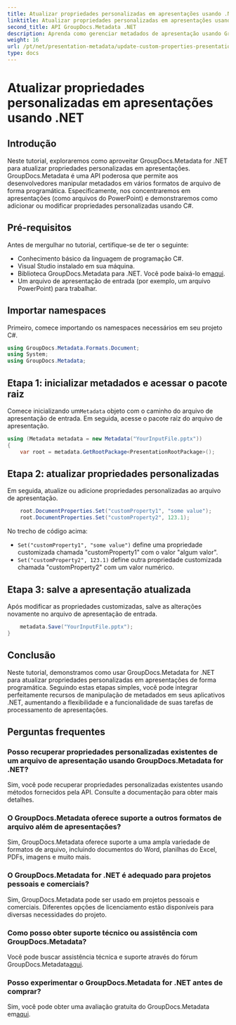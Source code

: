 ```yaml
---
title: Atualizar propriedades personalizadas em apresentações usando .NET
linktitle: Atualizar propriedades personalizadas em apresentações usando .NET
second_title: API GroupDocs.Metadata .NET
description: Aprenda como gerenciar metadados de apresentação usando GroupDocs.Metadata for .NET. Atualize propriedades personalizadas com eficiência em arquivos do PowerPoint.
weight: 16
url: /pt/net/presentation-metadata/update-custom-properties-presentations/
type: docs
---
```

# Atualizar propriedades personalizadas em apresentações usando .NET

## Introdução
Neste tutorial, exploraremos como aproveitar GroupDocs.Metadata for .NET para atualizar propriedades personalizadas em apresentações. GroupDocs.Metadata é uma API poderosa que permite aos desenvolvedores manipular metadados em vários formatos de arquivo de forma programática. Especificamente, nos concentraremos em apresentações (como arquivos do PowerPoint) e demonstraremos como adicionar ou modificar propriedades personalizadas usando C#.
## Pré-requisitos
Antes de mergulhar no tutorial, certifique-se de ter o seguinte:
- Conhecimento básico da linguagem de programação C#.
- Visual Studio instalado em sua máquina.
-  Biblioteca GroupDocs.Metadata para .NET. Você pode baixá-lo em[aqui](https://releases.groupdocs.com/metadata/net/).
- Um arquivo de apresentação de entrada (por exemplo, um arquivo PowerPoint) para trabalhar.

## Importar namespaces
Primeiro, comece importando os namespaces necessários em seu projeto C#.
```csharp
using GroupDocs.Metadata.Formats.Document;
using System;
using GroupDocs.Metadata;
```
## Etapa 1: inicializar metadados e acessar o pacote raiz
 Comece inicializando um`Metadata` objeto com o caminho do arquivo de apresentação de entrada. Em seguida, acesse o pacote raiz do arquivo de apresentação.
```csharp
using (Metadata metadata = new Metadata("YourInputFile.pptx"))
{
    var root = metadata.GetRootPackage<PresentationRootPackage>();
```
## Etapa 2: atualizar propriedades personalizadas
Em seguida, atualize ou adicione propriedades personalizadas ao arquivo de apresentação.
```csharp
    root.DocumentProperties.Set("customProperty1", "some value");
    root.DocumentProperties.Set("customProperty2", 123.1);
```
No trecho de código acima:
- `Set("customProperty1", "some value")` define uma propriedade customizada chamada "customProperty1" com o valor "algum valor".
- `Set("customProperty2", 123.1)` define outra propriedade customizada chamada "customProperty2" com um valor numérico.
## Etapa 3: salve a apresentação atualizada
Após modificar as propriedades customizadas, salve as alterações novamente no arquivo de apresentação de entrada.
```csharp
    metadata.Save("YourInputFile.pptx");
}
```

## Conclusão
Neste tutorial, demonstramos como usar GroupDocs.Metadata for .NET para atualizar propriedades personalizadas em apresentações de forma programática. Seguindo estas etapas simples, você pode integrar perfeitamente recursos de manipulação de metadados em seus aplicativos .NET, aumentando a flexibilidade e a funcionalidade de suas tarefas de processamento de apresentações.

## Perguntas frequentes
### Posso recuperar propriedades personalizadas existentes de um arquivo de apresentação usando GroupDocs.Metadata for .NET?
Sim, você pode recuperar propriedades personalizadas existentes usando métodos fornecidos pela API. Consulte a documentação para obter mais detalhes.
### O GroupDocs.Metadata oferece suporte a outros formatos de arquivo além de apresentações?
Sim, GroupDocs.Metadata oferece suporte a uma ampla variedade de formatos de arquivo, incluindo documentos do Word, planilhas do Excel, PDFs, imagens e muito mais.
### O GroupDocs.Metadata for .NET é adequado para projetos pessoais e comerciais?
Sim, GroupDocs.Metadata pode ser usado em projetos pessoais e comerciais. Diferentes opções de licenciamento estão disponíveis para diversas necessidades do projeto.
### Como posso obter suporte técnico ou assistência com GroupDocs.Metadata?
 Você pode buscar assistência técnica e suporte através do fórum GroupDocs.Metadata[aqui](https://forum.groupdocs.com/c/metadata/14).
### Posso experimentar o GroupDocs.Metadata for .NET antes de comprar?
 Sim, você pode obter uma avaliação gratuita do GroupDocs.Metadata em[aqui](https://releases.groupdocs.com/).